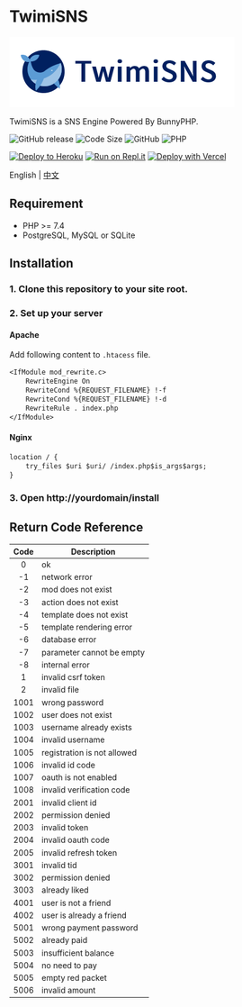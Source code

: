 # TwimiSNS

![TwimiSNS](static/img/logo.png?raw=true)

TwimiSNS is a SNS Engine Powered By BunnyPHP.

![GitHub release](https://img.shields.io/github/release/ivanlulyf/twimisns.svg?color=brightgreen&style=flat-square)
![Code Size](https://img.shields.io/github/languages/code-size/ivanlulyf/twimisns.svg?color=orange&style=flat-square)
![GitHub](https://img.shields.io/github/license/ivanlulyf/twimisns.svg?color=blue&style=flat-square)
![PHP](https://img.shields.io/badge/PHP->%3D7.4.0-777bb3.svg?style=flat-square&logo=php)

[![Deploy to Heroku](https://img.shields.io/badge/-Deploy%20to%20Heroku-%237056BF?logo=heroku&style=flat-square&labelColor=%237056BF&logoColor=white)](https://heroku.com/deploy?template=https://github.com/IvanLuLyf/TwimiSNS)
[![Run on Repl.it](https://img.shields.io/badge/-Run%20on%20Repl.it-%235C6970?logo=replit&style=flat-square&logoColor=white)](https://repl.it/github/ivanlulyf/twimisns)
[![Deploy with Vercel](https://img.shields.io/badge/-Deploy%20with%20Vercel-%231374EF?logo=vercel&style=flat-square&labelColor=%231374EF&logoColor=white)](https://vercel.com/new/git/external?repository-url=https://github.com/IvanLuLyf/TwimiSNS&project-name=twimi-sns&repository-name=twimi-sns)

English | [中文](README_CN.md)

## Requirement

* PHP >= 7.4
* PostgreSQL, MySQL or SQLite


## Installation

### 1. Clone this repository to your site root.

### 2. Set up your server
#### Apache

Add following content to ```.htacess``` file.

```apacheconfig
<IfModule mod_rewrite.c>
    RewriteEngine On
    RewriteCond %{REQUEST_FILENAME} !-f
    RewriteCond %{REQUEST_FILENAME} !-d
    RewriteRule . index.php
</IfModule>
```


#### Nginx

```nginx
location / {
    try_files $uri $uri/ /index.php$is_args$args;
}
```

### 3. Open http://yourdomain/install

## Return Code Reference

|  Code  | Description |
|:---:|---|
|0|ok|
|-1|network error|
|-2|mod does not exist|
|-3|action does not exist|
|-4|template does not exist|
|-5|template rendering error|
|-6|database error|
|-7|parameter cannot be empty|
|-8|internal error|
|1|invalid csrf token|
|2|invalid file|
|1001|wrong password|
|1002|user does not exist|
|1003|username already exists|
|1004|invalid username|
|1005|registration is not allowed|
|1006|invalid id code|
|1007|oauth is not enabled|
|1008|invalid verification code|
|2001|invalid client id|
|2002|permission denied|
|2003|invalid token|
|2004|invalid oauth code|
|2005|invalid refresh token|
|3001|invalid tid|
|3002|permission denied|
|3003|already liked|
|4001|user is not a friend|
|4002|user is already a friend|
|5001|wrong payment password|
|5002|already paid|
|5003|insufficient balance|
|5004|no need to pay|
|5005|empty red packet|
|5006|invalid amount|

